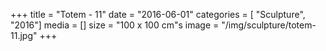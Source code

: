 +++
title = "Totem - 11"
date = "2016-06-01"
categories = [ "Sculpture", "2016"]
media = []
size = "100 x 100 cm"s
image = "/img/sculpture/totem-11.jpg"
+++
